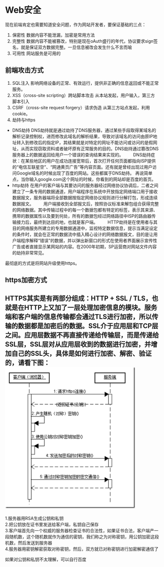 # Web安全
现在前端肯定也需要知道安全问题，作为网站开发者，要保证基础的三点：
1. 保密性
数据内容不能泄漏，加密是常用方法
2. 完整性
数据内容不能被篡改，特别是现在oAuth盛行的年代，协议要求sign签名，就是保证双方数据完整。一旦信息被改会发生什么不言而喻
3. 可用性
网站服务是可用的

## 前端攻击方式
1. SQL注入
影响网络设备的正常、有效运行，提供非正确的信息返回或不能正常服务。
2. XSS（cross-site scripting）跨站脚本攻击
从本站发起，用户输入，第三方脚本引入
3. CSRF（cross-site request forgery）请求伪造
从第三方站点发起，利用cookie。
4. 劫持与https
+ DNS劫持
DNS劫持就是通过劫持了DNS服务器，通过某些手段取得某域名的解析记录控制权，进而修改此域名的解析结果，导致对该域名的访问由原IP地址转入到修改后的指定IP，其结果就是对特定的网址不能访问或访问的是假网址，从而实现窃取资料或者破坏原有正常服务的目的。DNS劫持通过篡改DNS服务器上的数据返回给用户一个错误的查询结果来实现的。   DNS劫持症状：在某些地区的用户在成功连接宽带后，首次打开任何页面都指向ISP提供的“电信互联星空”、“网通黄页广告”等内容页面。还有就是曾经出现过用户访问Google域名的时候出现了百度的网站。这些都属于DNS劫持。 再说简单点，当你输入google.com这个网址的时候，你看到的网站却是百度的首页。
+ http劫持
在用户的客户端与其要访问的服务器经过网络协议协调后，二者之间建立了一条专用的数据通道，用户端程序在系统中开放指定网络端口用于接收数据报文，服务器端将全部数据按指定网络协议规则进行分解打包，形成连续数据报文。   用户端接收到全部报文后，按照协议标准来解包组合获得完整的网络数据。其中传输过程中的每一个数据包都有特定的标签，表示其来源、携带的数据属性以及要到何处，所有的数据包经过网络路径中ISP的路由器传输接力后，最终到达目的地，也就是客户端。   HTTP劫持是在使用者与其目的网络服务所建立的专用数据通道中，监视特定数据信息，提示当满足设定的条件时，就会在正常的数据流中插入精心设计的网络数据报文，目的是让用户端程序解释“错误”的数据，并以弹出新窗口的形式在使用者界面展示宣传性广告或者直接显示某网站的内容。在2000年初期，SP运营商对网站文件内容的劫持非常常见。  

最彻底的方式是将网站升级使用https。  
    
## https加密方式
HTTPS其实是有两部分组成：HTTP + SSL / TLS，也就是在HTTP上又加了一层处理加密信息的模块。服务端和客户端的信息传输都会通过TLS进行加密，所以传输的数据都是加密后的数据。SSL介于应用层和TCP层之间。应用层数据不再直接传递给传输层，而是传递给SSL层，SSL层对从应用层收到的数据进行加密，并增加自己的SSL头，具体是如何进行加密、解密、验证的，请看下图：  
![Alt https流程图](../static/https.png)  
---
1.服务器用RSA生成公钥和私钥  
2.把公钥放在证书里发送给客户端，私钥自己保存  
3.客户端首先向一个权威的服务器检查证书的合法性，如果证书合法，客户端产一段随机数，这个随机数就作为通信的密钥，我们称之为对称密钥，用公钥加密这段机数，然后发送到服务器  
4.服务器用密钥解密获取对称密钥，然后，双方就已对称密钥进行加密解密通信了  

如果对公钥和私钥不太理解，可以自行百度  

